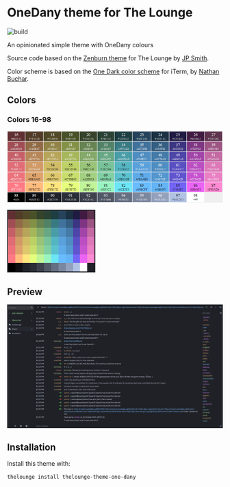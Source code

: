 # OneDany theme for The Lounge

![build](https://github.com/danydodson/thelounge-theme-one-dany/actions/workflows/build.yml/badge.svg)
<!-- ![NPM Downloads](https://img.shields.io/npm/dy/thelounge-theme-one-dany) -->

An opinionated simple theme with OneDany colours

Source code based on the [Zenburn theme](https://github.com/thelounge/lounge/blob/master/client/themes/zenburn.css) for The Lounge by [JP Smith](https://github.com/japesinator).

Color scheme is based on the [One Dark color scheme](https://github.com/nathanbuchar/atom-one-dark-terminal) for iTerm, by [Nathan Buchar](https://github.com/nathanbuchar).

## Colors

### Colors 16-98

![Color table](color-table.png)

![On IRC](color-list.png)

## Preview

![On IRC](preview.png)

## Installation

Install this theme with:

```sh
thelounge install thelounge-theme-one-dany
```
